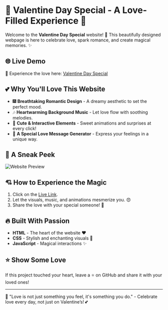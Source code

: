 # 💖 Valentine Day Special - A Love-Filled Experience 💖

Welcome to the **Valentine Day Special** website! 🌹 This beautifully designed webpage is here to celebrate love, spark romance, and create magical memories. ✨

## 🌐 Live Demo  
💌 Experience the love here: [Valentine Day Special](https://valentine-day-tajamul.netlify.app/)

## 💕 Why You'll Love This Website  
- 🎆 **Breathtaking Romantic Design** - A dreamy aesthetic to set the perfect mood.  
- 🎶 **Heartwarming Background Music** - Let love flow with soothing melodies.  
- 💖 **Cute & Interactive Elements** - Sweet animations and surprises at every click!  
- 🌟 **A Special Love Message Generator** - Express your feelings in a unique way.  

## 📸 A Sneak Peek  
![Website Preview](https://via.placeholder.com/800x400.png?text=Valentine+Day+Website+Preview)

## 💘 How to Experience the Magic  
1. Click on the [Live Link](https://valentine-day-tajamul.netlify.app/).  
2. Let the visuals, music, and animations mesmerize you. 😍  
3. Share the love with your special someone! 💑  

## 🔥 Built With Passion  
- **HTML** - The heart of the website ❤️  
- **CSS** - Stylish and enchanting visuals 💃  
- **JavaScript** - Magical interactions ✨  

## ⭐ Show Some Love  
If this project touched your heart, leave a ⭐ on GitHub and share it with your loved ones!  

---  
🌹 "Love is not just something you feel, it's something you do." - Celebrate love every day, not just on Valentine’s! 💕
